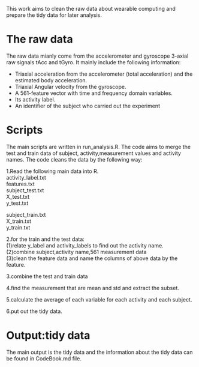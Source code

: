 

This work aims to clean the raw data about wearable computing and prepare the tidy data for later analysis.


The raw data
===============

The raw data mianly come from the accelerometer and gyroscope 3-axial raw signals tAcc and tGyro. 
It mainly include the following information:  
- Triaxial acceleration from the accelerometer (total acceleration) and the estimated body acceleration.  
- Triaxial Angular velocity from the gyroscope.  
- A 561-feature vector with time and frequency domain variables.  
- Its activity label.  
- An identifier of the subject who carried out the experiment



Scripts
===============

The main scripts are written in run_analysis.R. The code aims to merge the test and train data of subject, activity,measurement values and activity names.
The code cleans the data by the following way:

1.Read the following main data into R.  
  activity_label.txt  
  features.txt  
  subject_test.txt     
  X_test.txt        
  y_test.txt   

  subject_train.txt  
  X_train.txt        
  y_train.txt   

2.for the train and the test data:  
  (1)relate y_label and activity_labels to find out the activity name.  
  (2)combine subject,activity name,561 measurement data   
  (3)clean the feature data and name the columns of above data by the feature.  
  
3.combine the test and train data 

4.find the measurement that are mean and std and extract the subset.

5.calculate the average of each variable for each activity and each subject.

6.put out the tidy data.


Output:tidy data
===================
The main output is the tidy data and the information about the tidy data can be found in CodeBook.md file.










